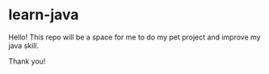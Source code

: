 # learn-java
Hello! This repo will be a space for me to do my pet project and improve my java skill.

Thank you!
